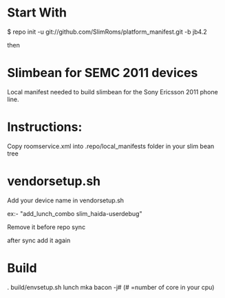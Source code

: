 Start With
============
$ repo init -u git://github.com/SlimRoms/platform_manifest.git -b jb4.2

then

Slimbean for SEMC 2011 devices
==============================
Local manifest needed to build slimbean for the Sony Ericsson 2011 phone line.

Instructions:
==============
Copy roomservice.xml into .repo/local_manifests folder in your slim bean tree

vendorsetup.sh
===============
Add your device name in vendorsetup.sh

ex:- "add_lunch_combo slim_haida-userdebug"

Remove it before repo sync

after sync add it again 

Build
=======
. build/envsetup.sh
lunch
mka bacon -j# (# =number of core in your cpu)
